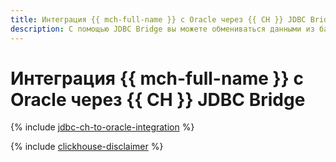 ```yaml
---
title: Интеграция {{ mch-full-name }} с Oracle через {{ CH }} JDBC Bridge
description: С помощью JDBC Bridge вы можете обмениваться данными из базы данных Oracle из кластера {{ mch-name }}.
---
```


# Интеграция {{ mch-full-name }} с Oracle через {{ CH }} JDBC Bridge

{% include [jdbc-ch-to-oracle-integration](../../_tutorials/dataplatform/jdbc-ch-to-oracle-integration.md) %}

{% include [clickhouse-disclaimer](../../_includes/clickhouse-disclaimer.md) %}
